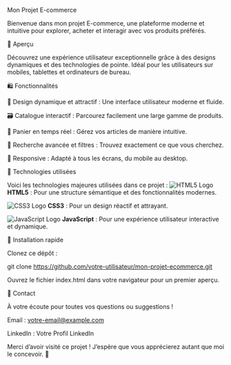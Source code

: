 Mon Projet E-commerce

Bienvenue dans mon projet E-commerce, une plateforme moderne et intuitive pour explorer, acheter et interagir avec vos produits préférés.



🚀 Aperçu

Découvrez une expérience utilisateur exceptionnelle grâce à des designs dynamiques et des technologies de pointe. Idéal pour les utilisateurs sur mobiles, tablettes et ordinateurs de bureau.

🛍️ Fonctionnalités

🎨 Design dynamique et attractif : Une interface utilisateur moderne et fluide.

🗃️ Catalogue interactif : Parcourez facilement une large gamme de produits.

🛒 Panier en temps réel : Gérez vos articles de manière intuitive.

🔎 Recherche avancée et filtres : Trouvez exactement ce que vous cherchez.

🔄 Responsive : Adapté à tous les écrans, du mobile au desktop.

🚀 Technologies utilisées

Voici les technologies majeures utilisées dans ce projet :
![HTML5 Logo](https://upload.wikimedia.org/wikipedia/commons/thumb/7/75/HTML5_logo_and_wordmark.svg/1200px-HTML5_logo_and_wordmark.svg.png)
**HTML5** : Pour une structure sémantique et des fonctionnalités modernes.

![CSS3 Logo](https://upload.wikimedia.org/wikipedia/commons/thumb/6/62/CSS3_logo.svg/1200px-CSS3_logo.svg.png)
**CSS3** : Pour un design réactif et attrayant.

![JavaScript Logo](https://upload.wikimedia.org/wikipedia/commons/thumb/6/6a/JavaScript-logo.png/640px-JavaScript-logo.png)
**JavaScript** : Pour une expérience utilisateur interactive et dynamique.

🤖 Installation rapide

Clonez ce dépôt :

git clone https://github.com/votre-utilisateur/mon-projet-ecommerce.git

Ouvrez le fichier index.html dans votre navigateur pour un premier aperçu.

📧 Contact

À votre écoute pour toutes vos questions ou suggestions !

Email : votre-email@example.com

LinkedIn : Votre Profil LinkedIn

Merci d’avoir visité ce projet ! J’espère que vous apprécierez autant que moi le concevoir. 🚀

